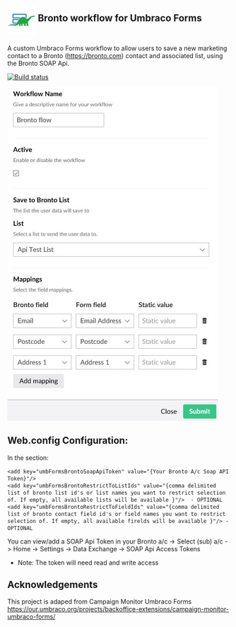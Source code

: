 ## <img height="64" src="assets/bronto-workflow_icon64.png " style="margin-bottom: 5px" align="middle" alt="Bronto workflow" title="Umbraco Phone Manager"> Bronto workflow for Umbraco Forms
A custom Umbraco Forms workflow to allow users to save a new marketing contact to a Bronto (https://bronto.com) contact and associated list, using the Bronto SOAP Api.

[![Build status](https://ci.appveyor.com/api/projects/status/sbbekv4d73eghk2c?svg=true)](https://ci.appveyor.com/project/willroscoe/umbraco-forms-bronto-workflow)


![Bronto workflow](/assets/bronto_screengrab.jpg?raw=true "Bronto workflow")

## Web.config Configuration:

In the <appSettings> section:
```
<add key="umbFormsBrontoSoapApiToken" value="{Your Bronto A/c Soap API Token}"/>
<add key="umbFormsBrontoRestrictToListIds" value="{comma delimited list of bronto list id's or list names you want to restrict selection of. If empty, all available lists will be available }"/>  - OPTIONAL
<add key="umbFormsBrontoRestrictToFieldIds" value="{comma delimited list of bronto contact field id's or field names you want to restrict selection of. If empty, all available firelds will be available }"/> - OPTIONAL
```

You can view/add a SOAP Api Token in your Bronto a/c -> Select (sub) a/c -> Home -> Settings -> Data Exchange -> SOAP Api Access Tokens
 - Note: The token will need read and write access

 ## Acknowledgements

 This project is adaped from Campaign Monitor Umbraco Forms https://our.umbraco.org/projects/backoffice-extensions/campaign-monitor-umbraco-forms/
